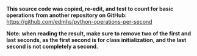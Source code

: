 **This source code was copied, re-edit, and test to count for basic operations from another repository on GitHub:**
https://github.com/edmhs/python-operations-per-second

**Note: when reading the result, make sure to remove two of the first and last seconds, as the first second is for class initialization, and the last second is not completely a second.**
